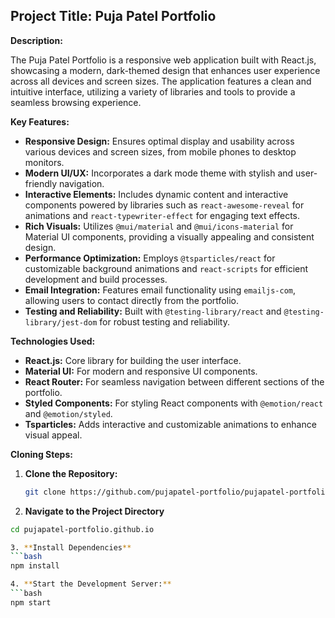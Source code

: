 ## Project Title: Puja Patel Portfolio

**Description:**

The Puja Patel Portfolio is a responsive web application built with React.js, showcasing a modern, dark-themed design that enhances user experience across all devices and screen sizes. The application features a clean and intuitive interface, utilizing a variety of libraries and tools to provide a seamless browsing experience.


**Key Features:**

- **Responsive Design:** Ensures optimal display and usability across various devices and screen sizes, from mobile phones to desktop monitors.
- **Modern UI/UX:** Incorporates a dark mode theme with stylish and user-friendly navigation.
- **Interactive Elements:** Includes dynamic content and interactive components powered by libraries such as `react-awesome-reveal` for animations and `react-typewriter-effect` for engaging text effects.
- **Rich Visuals:** Utilizes `@mui/material` and `@mui/icons-material` for Material UI components, providing a visually appealing and consistent design.
- **Performance Optimization:** Employs `@tsparticles/react` for customizable background animations and `react-scripts` for efficient development and build processes.
- **Email Integration:** Features email functionality using `emailjs-com`, allowing users to contact directly from the portfolio.
- **Testing and Reliability:** Built with `@testing-library/react` and `@testing-library/jest-dom` for robust testing and reliability.

**Technologies Used:**

- **React.js:** Core library for building the user interface.
- **Material UI:** For modern and responsive UI components.
- **React Router:** For seamless navigation between different sections of the portfolio.
- **Styled Components:** For styling React components with `@emotion/react` and `@emotion/styled`.
- **Tsparticles:** Adds interactive and customizable animations to enhance visual appeal.

**Cloning Steps:**

1. **Clone the Repository:**
   ```bash
   git clone https://github.com/pujapatel-portfolio/pujapatel-portfolio.github.io.git

2. **Navigate to the Project Directory**
  ```bash
  cd pujapatel-portfolio.github.io

3. **Install Dependencies**
  ```bash
  npm install

4. **Start the Development Server:**
  ```bash
  npm start
